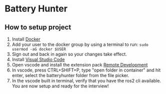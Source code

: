 # Battery Hunter

## How to setup project

1. Install [Docker](https://docs.docker.com/get-docker/)
2. Add your user to the docker group by using a terminal to run: `sudo usermod -aG docker $USER`
3. Sign out and back in again so your changes take effect.
4. Install [Visual Studio Code](https://code.visualstudio.com/)
5. Open vscode and install the extension pack [Remote Development](https://marketplace.visualstudio.com/items?itemName=ms-vscode-remote.vscode-remote-extensionpack)
6. In vscode, press CTRL+SHIFT+P, type "open folder in container" and hit enter, select the batteryhunter folder from the file picker.
7. In the vscode built in terminal, verify that you have the ros2 cli available. You are now setup and ready for the interview!
